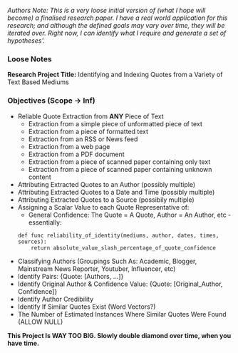 *Authors Note: This is a very loose initial version of (what I hope will become) a finalised research paper. I have a real world application for this research; and although the defined goals may vary over time, they will be iterated over. Right now, I can identify what I require and generate a set of hypotheses'.*

### Loose Notes

**Research Project Title:** Identifying and Indexing Quotes from a Variety of Text Based Mediums

### Objectives (Scope -> Inf)

* Reliable Quote Extraction from **ANY** Piece of Text
	* Extraction from a simple piece of unformatted piece of text
	* Extraction from a piece of formatted text
	* Extraction from an RSS or News feed
	* Extraction from a web page
	* Extraction from a PDF document
	* Extraction from a piece of scanned paper containing only text
	* Extraction from a piece of scanned paper containing unknown content
* Attributing Extracted Quotes to an Author (possibly multiple)
* Attributing Extracted Quotes to a Date and Time (possibly multiple)
* Attributing Extracted Quotes to a Source (possibily multiple)
* Assigning a Scalar Value to each Quote Representative of:
	* General Confidence: The Quote = A Quote, Author = An Author, etc - essentially:
	```
	def func reliability_of_identity(mediums, author, dates, times, sources):
		return absolute_value_slash_percentage_of_quote_confidence
	```
* Classifying Authors (Groupings Such As: Academic, Blogger, Mainstream News Reporter, Youtuber, Influencer, etc)
* Identify Pairs: {Quote: [Authors, ...]}
* Identify Original Author & Confidence Value: {Quote: [Original_Author, Confidence]}
* Identify Author Credibility
* Identify If Similar Quotes Exist (Word Vectors?)
* The Number of Estimated Instances Where Similar Quotes Were Found (ALLOW NULL)

**This Project Is WAY TOO BIG. Slowly double diamond over time, when you have time.**